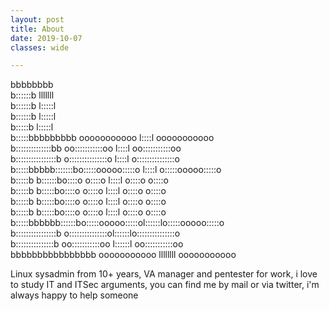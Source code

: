 ```yaml
---
layout: post
title: About
date: 2019-10-07
classes: wide

--- 
```


bbbbbbbb                                                           
b::::::b                             lllllll                       
b::::::b                             l:::::l                       
b::::::b                             l:::::l                       
 b:::::b                             l:::::l                       
 b:::::bbbbbbbbb       ooooooooooo    l::::l    ooooooooooo        
 b::::::::::::::bb   oo:::::::::::oo  l::::l  oo:::::::::::oo      
 b::::::::::::::::b o:::::::::::::::o l::::l o:::::::::::::::o     
 b:::::bbbbb:::::::bo:::::ooooo:::::o l::::l o:::::ooooo:::::o     
 b:::::b    b::::::bo::::o     o::::o l::::l o::::o     o::::o     
 b:::::b     b:::::bo::::o     o::::o l::::l o::::o     o::::o     
 b:::::b     b:::::bo::::o     o::::o l::::l o::::o     o::::o     
 b:::::b     b:::::bo::::o     o::::o l::::l o::::o     o::::o     
 b:::::bbbbbb::::::bo:::::ooooo:::::ol::::::lo:::::ooooo:::::o     
 b::::::::::::::::b o:::::::::::::::ol::::::lo:::::::::::::::o     
 b:::::::::::::::b   oo:::::::::::oo l::::::l oo:::::::::::oo      
 bbbbbbbbbbbbbbbb      ooooooooooo   llllllll   ooooooooooo        

 Linux sysadmin from 10+ years, VA manager and pentester for work, i love to study IT and ITSec arguments, you can find me by mail or via twitter, i'm always happy to help someone 